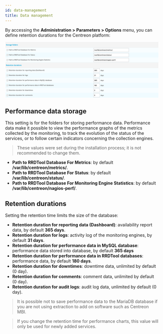 ```yaml
---
id: data-management
title: Data management
---
```


By accessing the **Administration > Parameters > Options** menu, you can define
retention durations for the Centreon platform:

![image](../../assets/administration/data_retention.png)

## Performance data storage

This setting is for the folders for storing performance data. Performance data
make it possible to view the performance graphs of the metrics collected by
the monitoring, to track the evolution of the status of the services, or to
follow certain indicators concerning the collection engines.

> These values were set during the installation process; it is not recommended to
> change them.

- **Path to RRDTool Database For Metrics**: by default
**/var/lib/centreon/metrics/**.
- **Path to RRDTool Database For Status**: by default
**/var/lib/centreon/status/**.
- **Path to RRDTool Database For Monitoring Engine Statistics**: by default
**/var/lib/centreon/nagios-perf/**.

## Retention durations

Setting the retention time limits the size of the database:

- **Retention duration for reporting data (Dashboard)**: availability report
data, by default **365 days**.
- **Retention duration for logs**: activity log of the monitoring engines, by
default **31 days**.
- **Retention duration for performance data in MySQL database**: performance
data stored into database, by default **365 days**
- **Retention duration for performance data in RRDTool databases**:
performance data, by default **180 days**.
- **Retention duration for downtimes**: downtime data, unlimited by default
(0 day).
- **Retention duration for comments**: comment data, unlimited by default (0
day).
- **Retention duration for audit logs**: audit log data, unlimited by default
(0 day).

> It is possible not to save performance data to the MariaDB database if you are not
> using extraction to add on software such as Centreon MBI.

> If you change the retention time for performance charts, this value will only be
> used for newly added services.
